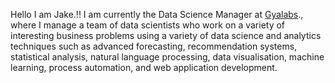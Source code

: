 Hello I am Jake.!!
I am currently the Data Science Manager at <a href=https://gyalabs.com/>Gyalabs</a>., where I manage a team of data scientists who work on a variety of interesting business problems using a variety of data science and analytics techniques such as advanced forecasting, recommendation systems, statistical analysis, natural language processing, data visualisation, machine learning, process automation, and web application development.
